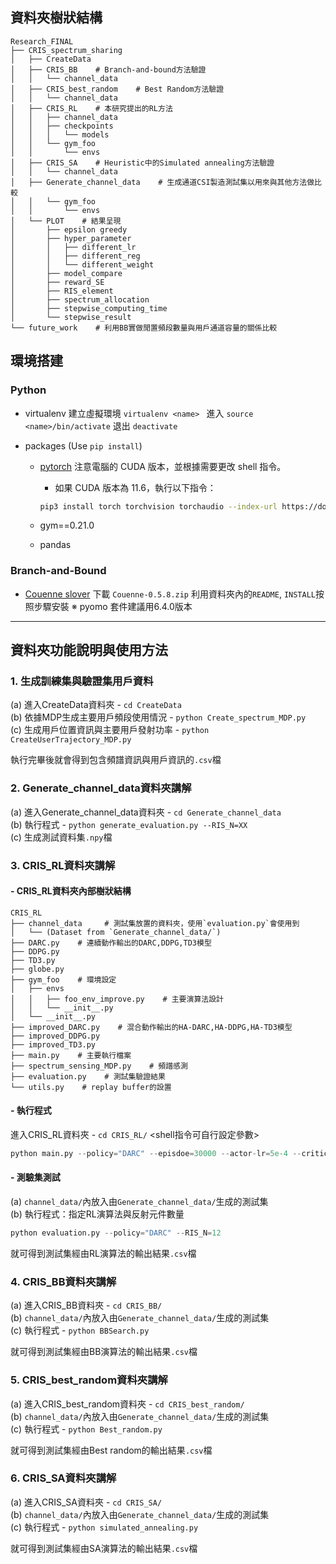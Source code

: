 ## 資料夾樹狀結構
```
Research_FINAL
├── CRIS_spectrum_sharing
│   ├── CreateData
│   ├── CRIS_BB    # Branch-and-bound方法驗證
│   │   └── channel_data
│   ├── CRIS_best_random    # Best Random方法驗證
│   │   └── channel_data
│   ├── CRIS_RL    # 本研究提出的RL方法
│   │   ├── channel_data
│   │   ├── checkpoints
│   │   │   └── models
│   │   └── gym_foo
│   │       └── envs
│   ├── CRIS_SA    # Heuristic中的Simulated annealing方法驗證
│   │   └── channel_data
│   ├── Generate_channel_data    # 生成通道CSI製造測試集以用來與其他方法做比較
│   │   └── gym_foo
│   │       └── envs
│   └── PLOT    # 結果呈現
│       ├── epsilon greedy
│       ├── hyper_parameter
│       │   ├── different_lr
│       │   ├── different_reg
│       │   └── different_weight
│       ├── model_compare
│       ├── reward_SE
│       ├── RIS_element
│       ├── spectrum_allocation
│       ├── stepwise_computing_time
│       └── stepwise_result
└── future_work    # 利用BB實做閒置頻段數量與用戶通道容量的關係比較
```

## 環境搭建
### Python
- virtualenv
    建立虛擬環境 `virtualenv <name> `
    進入 `source <name>/bin/activate`
    退出 `deactivate`
    
- packages (Use `pip install`)
    - [pytorch](https://pytorch.org/get-started/locally/)
        注意電腦的 CUDA 版本，並根據需要更改 shell 指令。
        - 如果 CUDA 版本為 11.6，執行以下指令：

        ```bash
        pip3 install torch torchvision torchaudio --index-url https://download.pytorch.org/whl/cu116
    - gym==0.21.0
    - pandas

### Branch-and-Bound
- [Couenne slover](https://www.coin-or.org/download/source/Couenne/)
    下載 `Couenne-0.5.8.zip`
    利用資料夾內的`README`, `INSTALL`按照步驟安裝
    ※ pyomo 套件建議用6.4.0版本

---

## 資料夾功能說明與使用方法
### 1. 生成訓練集與驗證集用戶資料
(a) 進入CreateData資料夾 - `cd CreateData` <br>
(b) 依據MDP生成主要用戶頻段使用情況 - `python Create_spectrum_MDP.py` <br>
(c\) 生成用戶位置資訊與主要用戶發射功率 - `python CreateUserTrajectory_MDP.py` <br>

執行完畢後就會得到包含頻譜資訊與用戶資訊的`.csv`檔

### 2. Generate_channel_data資料夾講解
(a) 進入Generate_channel_data資料夾 - `cd Generate_channel_data` <br>
(b) 執行程式 - `python generate_evaluation.py --RIS_N=XX` <br>
(c\) 生成測試資料集`.npy`檔 <br>


### 3. CRIS_RL資料夾講解

#### - CRIS_RL資料夾內部樹狀結構

```
CRIS_RL
├── channel_data     # 測試集放置的資料夾，使用`evaluation.py`會使用到
│   └── (Dataset from `Generate_channel_data/`)
├── DARC.py    # 連續動作輸出的DARC,DDPG,TD3模型
├── DDPG.py
├── TD3.py
├── globe.py
├── gym_foo    # 環境設定
│   ├── envs
│   │   ├── foo_env_improve.py    # 主要演算法設計
│   │   └── __init__.py
│   └── __init__.py
├── improved_DARC.py    # 混合動作輸出的HA-DARC,HA-DDPG,HA-TD3模型
├── improved_DDPG.py
├── improved_TD3.py
├── main.py    # 主要執行檔案
├── spectrum_sensing_MDP.py    # 頻譜感測
├── evaluation.py    # 測試集驗證結果
└── utils.py    # replay buffer的設置

```

#### - 執行程式
進入CRIS_RL資料夾 - `cd CRIS_RL/`
<shell指令可自行設定參數>
```python
python main.py --policy="DARC" --episdoe=30000 --actor-lr=5e-4 --critic-lr=5e-4 --RIS_N=12
```

#### - 測驗集測試
(a) `channel_data/`內放入由`Generate_channel_data/`生成的測試集 <br>
(b) 執行程式：指定RL演算法與反射元件數量
```python
python evaluation.py --policy="DARC" --RIS_N=12
```
就可得到測試集經由RL演算法的輸出結果`.csv`檔

### 4. CRIS_BB資料夾講解
(a) 進入CRIS_BB資料夾 - `cd CRIS_BB/` <br>
(b) `channel_data/`內放入由`Generate_channel_data/`生成的測試集 <br>
(c\) 執行程式 - `python BBSearch.py` <br>

就可得到測試集經由BB演算法的輸出結果`.csv`檔

### 5. CRIS_best_random資料夾講解
(a) 進入CRIS_best_random資料夾 - `cd CRIS_best_random/` <br>
(b) `channel_data/`內放入由`Generate_channel_data/`生成的測試集 <br>
(c\) 執行程式 - `python Best_random.py` <br>

就可得到測試集經由Best random的輸出結果`.csv`檔

### 6. CRIS_SA資料夾講解
(a) 進入CRIS_SA資料夾 - `cd CRIS_SA/` <br>
(b) `channel_data/`內放入由`Generate_channel_data/`生成的測試集 <br>
(c\) 執行程式 - `python simulated_annealing.py` <br>

就可得到測試集經由SA演算法的輸出結果`.csv`檔
